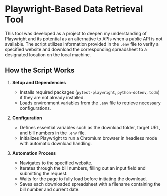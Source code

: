 # Playwright-Based Data Retrieval Tool

This tool was developed as a project to deepen my understanding of Playwright and its potential as an alternative to APIs when a public API is not available. The script utilizes information provided in the `.env` file to verify a specified website and download the corresponding spreadsheet to a designated location on the local machine.

## How the Script Works

1. **Setup and Dependencies**  
   - Installs required packages (`pytest-playwright`, `python-dotenv`, `tqdm`) if they are not already installed.  
   - Loads environment variables from the `.env` file to retrieve necessary configurations.  

2. **Configuration**  
   - Defines essential variables such as the download folder, target URL, and bill numbers in the `.env` file.  
   - Initializes Playwright to run a Chromium browser in headless mode with automatic download handling.  

3. **Automation Process**  
   - Navigates to the specified website.  
   - Iterates through the bill numbers, filling out an input field and submitting the request.  
   - Waits for the page to fully load before initiating the download.  
   - Saves each downloaded spreadsheet with a filename containing the bill number and current date.  